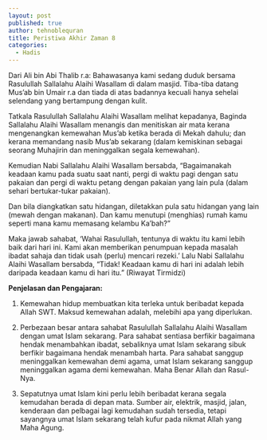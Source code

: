 ```yaml
---
layout: post
published: true
author: tehnoblequran
title: Peristiwa Akhir Zaman 8
categories:
  - Hadis
---
```

Dari Ali bin Abi Thalib r.a: Bahawasanya kami sedang duduk bersama Rasulullah Sallalahu Alaihi Wasallam di dalam masjid. Tiba-tiba datang Mus’ab bin Umair r.a dan tiada di atas badannya kecuali hanya sehelai selendang yang bertampung dengan kulit. 

Tatkala Rasulullah Sallalahu Alaihi Wasallam melihat kepadanya, Baginda Sallalahu Alaihi Wasallam menangis dan menitiskan air mata kerana mengenangkan kemewahan Mus’ab ketika berada di Mekah dahulu; dan kerana memandang nasib Mus’ab sekarang (dalam kemiskinan sebagai seorang Muhajirin dan meninggalkan segala kemewahan). 

Kemudian Nabi Sallalahu Alaihi Wasallam bersabda, “Bagaimanakah keadaan kamu pada suatu saat nanti, pergi di waktu pagi dengan satu pakaian dan pergi di waktu petang dengan pakaian yang lain pula (dalam sehari bertukar-tukar pakaian).

Dan bila diangkatkan satu hidangan, diletakkan pula satu hidangan yang lain (mewah dengan makanan). Dan kamu menutupi (menghias) rumah kamu seperti mana kamu memasang kelambu Ka’bah?” 

Maka jawab sahabat, ‘Wahai Rasulullah, tentunya di waktu itu kami lebih baik dari hari ini. Kami akan memberikan penumpuan kepada masalah ibadat sahaja dan tidak usah (perlu) mencari rezeki.’ Lalu Nabi Sallalahu Alaihi Wasallam bersabda, “Tidak! Keadaan kamu di hari ini adalah lebih daripada keadaan kamu di hari itu.” (Riwayat Tirmidzi) 

**Penjelasan dan Pengajaran:**

1. Kemewahan hidup membuatkan kita terleka untuk beribadat kepada Allah SWT. Maksud kemewahan adalah, melebihi apa yang diperlukan.

2. Perbezaan besar antara sahabat Rasulullah Sallalahu Alaihi Wasallam dengan umat Islam sekarang. Para sahabat sentiasa berfikir bagaimana hendak menambahkan ibadat, sebaliknya umat Islam sekarang sibuk berfikir bagaimana hendak menambah harta. Para sahabat sanggup meninggalkan kemewahan demi agama, umat Islam sekarang sanggup meninggalkan agama demi kemewahan. Maha Benar Allah dan Rasul-Nya.

3. Sepatutnya umat Islam kini perlu lebih beribadat kerana segala kemudahan berada di depan mata. Sumber air, elektrik, masjid, jalan, kenderaan dan pelbagai lagi kemudahan sudah tersedia, tetapi sayangnya umat Islam sekarang telah kufur pada nikmat Allah yang Maha Agung.

